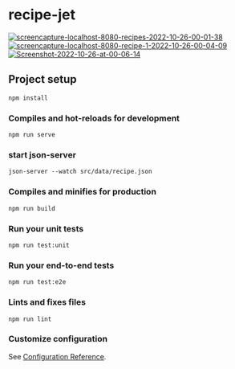 # recipe-jet

<a href="https://ibb.co/xYF4jCy"><img src="https://i.ibb.co/dtmh2WS/screencapture-localhost-8080-recipes-2022-10-26-00-01-38.png" alt="screencapture-localhost-8080-recipes-2022-10-26-00-01-38" border="0"></a>
<a href="https://ibb.co/1GS8Q9B"><img src="https://i.ibb.co/zVkGxSC/screencapture-localhost-8080-recipe-1-2022-10-26-00-04-09.png" alt="screencapture-localhost-8080-recipe-1-2022-10-26-00-04-09" border="0"></a>
<a href="https://ibb.co/MsnCzYD"><img src="https://i.ibb.co/G075ZKv/Screenshot-2022-10-26-at-00-06-14.png" alt="Screenshot-2022-10-26-at-00-06-14" border="0"></a>

## Project setup
```
npm install
```

### Compiles and hot-reloads for development
```
npm run serve
```

### start json-server
```
json-server --watch src/data/recipe.json
```

### Compiles and minifies for production
```
npm run build
```

### Run your unit tests
```
npm run test:unit
```

### Run your end-to-end tests
```
npm run test:e2e
```

### Lints and fixes files
```
npm run lint
```

### Customize configuration
See [Configuration Reference](https://cli.vuejs.org/config/).
